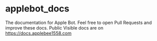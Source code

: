 # applebot_docs
The documentation for Apple Bot. Feel free to open Pull Requests and improve these docs.
Public Visible docs are on https://docs.applebee1558.com
